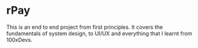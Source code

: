# rPay
This is an end to end project from first principles. It covers the fundamentals of system design, to UI/UX and everything that I learnt from 100xDevs.
